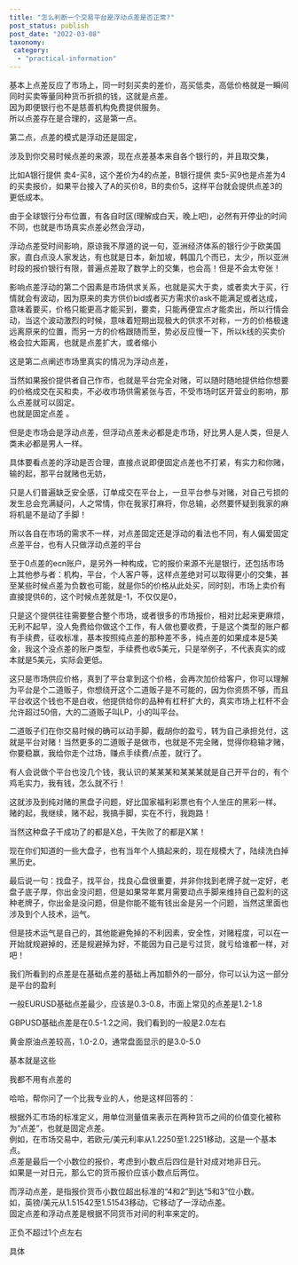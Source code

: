 ```yaml
---
title: "怎么判断一个交易平台是浮动点差是否正常?"
post_status: publish
post_date: "2022-03-08"
taxonomy:
 category: 
  - "practical-information"
---
```


基本上点差反应了市场上，同一时刻买卖的差价，高买低卖，高低价格就是一瞬间同时买卖等量同种货币折损的钱，这就是点差。  
因为即便银行也不是慈善机构免费提供服务。  
所以点差存在是合理的，这是第一点。  

第二点，点差的模式是浮动还是固定，

涉及到你交易时候点差的来源，现在点差基本来自各个银行的，并且取交集，

比如A银行提供 卖4-买8，这个差价为4的点差，B银行提供 卖5-买9也是点差为4的买卖报价，如果平台接入了A的买价8，B的卖价5，这样平台就会提供点差3的更低成本。  

由于全球银行分布位置，有各自时区(理解成白天，晚上吧)，必然有开停业的时间不同，也就是市场真实点差必然会浮动，

浮动点差受时间影响，原谅我不厚道的说一句，亚洲经济体系的银行少于欧美国家，直白点没人家发达，有也就是日本，新加坡，韩国几个而已，太少，所以亚洲时段的报价银行有限，普遍点差取了数学上的交集，也会高！但是不会太夸张！

影响点差浮动的第二个因素是市场供求关系，也就是买大于卖，或者卖大于买，行情就会有波动，因为原来的卖方供价bid或者买方需求价ask不能满足或者达成，意味着要买，价格只能更高才能买到，要卖，只能再便宜点才能卖出，所以行情会动，当这个波动激烈的时候，意味着短期出现极大的供求不对称，一方的价格极速远离原来的位置，而另一方的价格跟随而至，势必反应慢一下，所以k线的买卖价格会拉大距离，也就是点差扩大，或者缩小

这是第二点阐述市场里真实的情况为浮动点差，

当然如果报价提供者自己作市，也就是平台完全对赌，可以随时随地提供给你想要的价格成交在买和卖，不必收市场供需紧张与否，不受市场时区开营业的影响，那么点差就可以固定。  
也就是固定点差 。  

但是走市场会是浮动点差，但浮动点差未必都是走市场，好比男人是人类，但是人类未必都是男人一样。  

具体要看点差的浮动是否合理，直接点说即便固定点差也不打紧，有实力和你赌，输的起，那平台就赌也无妨，

只是人们普遍缺乏安全感，订单成交在平台上，一旦平台参与对赌，对自己亏损的发生总会充满疑问，人之常情，你在我家打麻将，你总输，必然要怀疑到我家的麻将机是不是动了手脚！

所以各自在市场的需求不一样，对点差固定还是浮动的看法也不同，有人偏爱固定点差平台，也有人只做浮动点差的平台

至于0点差的ecn账户，是另外一种构成，它的报价来源不光是银行，还包括市场上其他参与者：机构，平台，个人客户等，这样点差绝对可以取得更小的交集，甚至某些时候点差为负数也可能，就是你5的价格从此处买，同时刻，市场上卖价有直接提供6的，这个时候点差就是-1，不仅仅是0，

只是这个提供往往需要整合整个市场，或者很多的市场报价，相对比起来更麻烦，无利不起早，没人免费给你做这个工作，有人做也要收费，于是这个类型的账户都有手续费，征收标准，基本按照纯点差的那种差不多，纯点差的如果成本是5美金，我这个没点差的账户类型，手续费也收5美元，只是举例子，不代表真实的成本就是5美元，实际会更低。  

这只是市场供应价格，真到了平台拿到这个价格，会再次加价给客户，你可以理解为平台是个二道贩子，你想绕开这个二道贩子是不可能的，因为你资质不够，而且平台收这个钱也不是白收，他提供给你的品种有杠杆扩大的，真实市场上杠杆不会允许超过50倍，大的二道贩子叫LP，小的叫平台。  

二道贩子们在你交易时候的确可以动手脚，截胡你的盈亏，转为自己承担兑付，这就是平台对赌！当然更多的二道贩子是做市，也就是不完全赌，觉得你稳输才赌，你要稳赢，我给你走个过场，赚点手续费/点差，就行了。  

有人会说做个平台也没几个钱，我认识的某某某和某某某就是自己开平台的，有个鸡毛实力，我有钱，怎么就不行！

这就涉及到纯对赌的黑盘子问题，好比国家福利彩票也有个人坐庄的黑彩一样。  
赌的起，我继续，赌不起，我搞手脚，实在不行，我跑路！

当然这种盘子干成功了的都是X总，干失败了的都是X某！

现在你们知道的一些大盘子，也有当年个人搞起来的，现在规模大了，陆续洗白掉黑历史。  

最后说一句：找盘子，找平台，找良心盘很重要，并非你找到老牌子就一定好，老盘子底子厚，你出金没问题，但是如果常年累月需要动点手脚来维持自己盈利的这种老牌子，你出金是没问题，但是你能不能有钱出金是另一个问题，当然这里面也涉及到个人技术，运气。  

但是技术运气是自己的，其他能避免掉的不利因素，安全性，对赌程度，可以在一开始就规避掉的，还是规避掉为好，不能因为自己是亏过货，就亏给谁都一样，对吧！

我们所看到的点差是在基础点差的基础上再加额外的一部分，你可以认为这一部分是平台的盈利

一般EURUSD基础点差最少，应该是0.3-0.8，市面上常见的点差是1.2-1.8

GBPUSD基础点差是在0.5-1.2之间，我们看到的一般是2.0左右

黄金原油点差较高，1.0-2.0，通常盘面显示的是3.0-5.0

基本就是这些

我都不用有点差的

哈哈，帮你问了一个比我专业的人，他是这样回答的：

根据外汇市场的标准定义，用单位测量值来表示在两种货币之间的价值变化被称为“点差”，也就是固定点差。  
例如，在市场交易中，若欧元/美元利率从1.2250至1.2251移动，这是一个基本点。  
点差是最后一个小数位的报价，考虑到小数点后四位是针对成对地非日元。  
如果是一对日元，那么它的货币报价应该小数点后两位。  

而浮动点差，是指报价货币小数位超出标准的“4和2”到达“5和3”位小数。  
如，英镑/美元从1.51542至1.51543移动，它移动了一浮动点差。  
固定点差和浮动点差是根据不同货币对间的利率来定的。  

正负不超过1个点左右

具体
